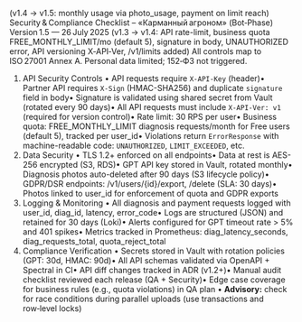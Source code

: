(v1.4 → v1.5: monthly usage via photo_usage, payment on limit reach)
Security & Compliance Checklist – «Карманный агроном» (Bot‑Phase)
Version 1.5 — 26 July 2025
(v1.3 → v1.4: API rate-limit, business quota FREE_MONTHLY_LIMIT/mo (default 5), signature in body, UNAUTHORIZED error, API versioning X‑API‑Ver, /v1/limits added)
All controls map to ISO 27001 Annex A. Personal data limited; 152‑ФЗ not triggered.
1. API Security Controls
• API requests require `X-API-Key` (header)• Partner API requires `X-Sign` (HMAC-SHA256) and duplicate `signature` field in body• Signature is validated using shared secret from Vault (rotated every 90 days)• All API requests must include `X-API-Ver: v1` (required for version control)• Rate limit: 30 RPS per user• Business quota: FREE_MONTHLY_LIMIT diagnosis requests/month for Free users (default 5), tracked per user_id• Violations return `ErrorResponse` with machine-readable code: `UNAUTHORIZED`, `LIMIT_EXCEEDED`, etc.
2. Data Security
• TLS 1.2+ enforced on all endpoints• Data at rest is AES-256 encrypted (S3, RDS)• GPT API key stored in Vault, rotated monthly• Diagnosis photos auto-deleted after 90 days (S3 lifecycle policy)• GDPR/DSR endpoints: /v1/users/{id}/export, /delete (SLA: 30 days)• Photos linked to user_id for enforcement of quota and GDPR exports
3. Logging & Monitoring
• All diagnosis and payment requests logged with user_id, diag_id, latency, error_code• Logs are structured (JSON) and retained for 30 days (Loki)• Alerts configured for GPT timeout rate > 5% and 401 spikes• Metrics tracked in Prometheus: diag_latency_seconds, diag_requests_total, quota_reject_total
4. Compliance Verification
• Secrets stored in Vault with rotation policies (GPT: 30d, HMAC: 90d)• All API schemas validated via OpenAPI + Spectral in CI• API diff changes tracked in ADR (v1.2+)• Manual audit checklist reviewed each release (QA + Security)• Edge case coverage for business rules (e.g., quota violations) in QA plan
• **Advisory:** check for race conditions during parallel uploads (use transactions and row‑level locks)
